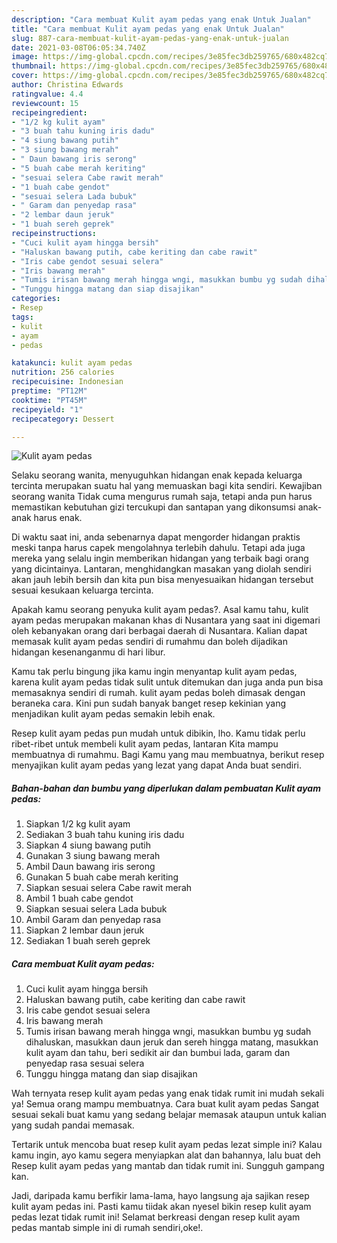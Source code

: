 ```yaml
---
description: "Cara membuat Kulit ayam pedas yang enak Untuk Jualan"
title: "Cara membuat Kulit ayam pedas yang enak Untuk Jualan"
slug: 887-cara-membuat-kulit-ayam-pedas-yang-enak-untuk-jualan
date: 2021-03-08T06:05:34.740Z
image: https://img-global.cpcdn.com/recipes/3e85fec3db259765/680x482cq70/kulit-ayam-pedas-foto-resep-utama.jpg
thumbnail: https://img-global.cpcdn.com/recipes/3e85fec3db259765/680x482cq70/kulit-ayam-pedas-foto-resep-utama.jpg
cover: https://img-global.cpcdn.com/recipes/3e85fec3db259765/680x482cq70/kulit-ayam-pedas-foto-resep-utama.jpg
author: Christina Edwards
ratingvalue: 4.4
reviewcount: 15
recipeingredient:
- "1/2 kg kulit ayam"
- "3 buah tahu kuning iris dadu"
- "4 siung bawang putih"
- "3 siung bawang merah"
- " Daun bawang iris serong"
- "5 buah cabe merah keriting"
- "sesuai selera Cabe rawit merah"
- "1 buah cabe gendot"
- "sesuai selera Lada bubuk"
- " Garam dan penyedap rasa"
- "2 lembar daun jeruk"
- "1 buah sereh geprek"
recipeinstructions:
- "Cuci kulit ayam hingga bersih"
- "Haluskan bawang putih, cabe keriting dan cabe rawit"
- "Iris cabe gendot sesuai selera"
- "Iris bawang merah"
- "Tumis irisan bawang merah hingga wngi, masukkan bumbu yg sudah dihaluskan, masukkan daun jeruk dan sereh hingga matang, masukkan kulit ayam dan tahu, beri sedikit air dan bumbui lada, garam dan penyedap rasa sesuai selera"
- "Tunggu hingga matang dan siap disajikan"
categories:
- Resep
tags:
- kulit
- ayam
- pedas

katakunci: kulit ayam pedas 
nutrition: 256 calories
recipecuisine: Indonesian
preptime: "PT12M"
cooktime: "PT45M"
recipeyield: "1"
recipecategory: Dessert

---
```



![Kulit ayam pedas](https://img-global.cpcdn.com/recipes/3e85fec3db259765/680x482cq70/kulit-ayam-pedas-foto-resep-utama.jpg)

Selaku seorang wanita, menyuguhkan hidangan enak kepada keluarga tercinta merupakan suatu hal yang memuaskan bagi kita sendiri. Kewajiban seorang  wanita Tidak cuma mengurus rumah saja, tetapi anda pun harus memastikan kebutuhan gizi tercukupi dan santapan yang dikonsumsi anak-anak harus enak.

Di waktu  saat ini, anda sebenarnya dapat mengorder hidangan praktis meski tanpa harus capek mengolahnya terlebih dahulu. Tetapi ada juga mereka yang selalu ingin memberikan hidangan yang terbaik bagi orang yang dicintainya. Lantaran, menghidangkan masakan yang diolah sendiri akan jauh lebih bersih dan kita pun bisa menyesuaikan hidangan tersebut sesuai kesukaan keluarga tercinta. 



Apakah kamu seorang penyuka kulit ayam pedas?. Asal kamu tahu, kulit ayam pedas merupakan makanan khas di Nusantara yang saat ini digemari oleh kebanyakan orang dari berbagai daerah di Nusantara. Kalian dapat memasak kulit ayam pedas sendiri di rumahmu dan boleh dijadikan hidangan kesenanganmu di hari libur.

Kamu tak perlu bingung jika kamu ingin menyantap kulit ayam pedas, karena kulit ayam pedas tidak sulit untuk ditemukan dan juga anda pun bisa memasaknya sendiri di rumah. kulit ayam pedas boleh dimasak dengan beraneka cara. Kini pun sudah banyak banget resep kekinian yang menjadikan kulit ayam pedas semakin lebih enak.

Resep kulit ayam pedas pun mudah untuk dibikin, lho. Kamu tidak perlu ribet-ribet untuk membeli kulit ayam pedas, lantaran Kita mampu membuatnya di rumahmu. Bagi Kamu yang mau membuatnya, berikut resep menyajikan kulit ayam pedas yang lezat yang dapat Anda buat sendiri.

<!--inarticleads1-->

##### Bahan-bahan dan bumbu yang diperlukan dalam pembuatan Kulit ayam pedas:

1. Siapkan 1/2 kg kulit ayam
1. Sediakan 3 buah tahu kuning iris dadu
1. Siapkan 4 siung bawang putih
1. Gunakan 3 siung bawang merah
1. Ambil  Daun bawang iris serong
1. Gunakan 5 buah cabe merah keriting
1. Siapkan sesuai selera Cabe rawit merah
1. Ambil 1 buah cabe gendot
1. Siapkan sesuai selera Lada bubuk
1. Ambil  Garam dan penyedap rasa
1. Siapkan 2 lembar daun jeruk
1. Sediakan 1 buah sereh geprek




<!--inarticleads2-->

##### Cara membuat Kulit ayam pedas:

1. Cuci kulit ayam hingga bersih
1. Haluskan bawang putih, cabe keriting dan cabe rawit
1. Iris cabe gendot sesuai selera
1. Iris bawang merah
1. Tumis irisan bawang merah hingga wngi, masukkan bumbu yg sudah dihaluskan, masukkan daun jeruk dan sereh hingga matang, masukkan kulit ayam dan tahu, beri sedikit air dan bumbui lada, garam dan penyedap rasa sesuai selera
1. Tunggu hingga matang dan siap disajikan




Wah ternyata resep kulit ayam pedas yang enak tidak rumit ini mudah sekali ya! Semua orang mampu membuatnya. Cara buat kulit ayam pedas Sangat sesuai sekali buat kamu yang sedang belajar memasak ataupun untuk kalian yang sudah pandai memasak.

Tertarik untuk mencoba buat resep kulit ayam pedas lezat simple ini? Kalau kamu ingin, ayo kamu segera menyiapkan alat dan bahannya, lalu buat deh Resep kulit ayam pedas yang mantab dan tidak rumit ini. Sungguh gampang kan. 

Jadi, daripada kamu berfikir lama-lama, hayo langsung aja sajikan resep kulit ayam pedas ini. Pasti kamu tiidak akan nyesel bikin resep kulit ayam pedas lezat tidak rumit ini! Selamat berkreasi dengan resep kulit ayam pedas mantab simple ini di rumah sendiri,oke!.


